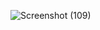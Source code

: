 ![Screenshot (109)](https://github.com/user-attachments/assets/9ef9c33f-746f-457e-9893-91894b6ec3da)

